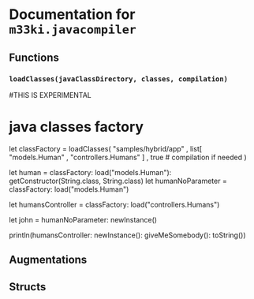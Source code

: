 
# Documentation for `m33ki.javacompiler`




## Functions

### `loadClasses(javaClassDirectory, classes, compilation)`

#THIS IS EXPERIMENTAL

  # java classes factory
  let classFactory = loadClasses(
      "samples/hybrid/app"
    , list[
        "models.Human"
      , "controllers.Humans"
      ]
    , true # compilation if needed
  )

  let human = classFactory: load("models.Human"): getConstructor(String.class, String.class)
  let humanNoParameter = classFactory: load("models.Human")

  let humansController = classFactory: load("controllers.Humans")

  let john = humanNoParameter: newInstance()

  println(humansController: newInstance(): giveMeSomebody(): toString())




## Augmentations


## Structs

